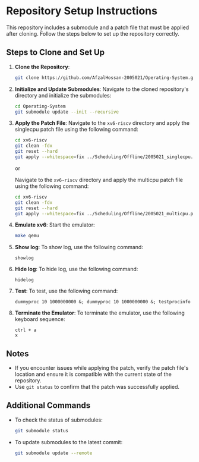 # Repository Setup Instructions

This repository includes a submodule and a patch file that must be applied after cloning. Follow the steps below to set up the repository correctly.

## Steps to Clone and Set Up

1. **Clone the Repository**:
   ```bash
   git clone https://github.com/AfzalHossan-2005021/Operating-System.git
   ```

2. **Initialize and Update Submodules**:
   Navigate to the cloned repository's directory and initialize the submodules:
   ```bash
   cd Operating-System
   git submodule update --init --recursive
   ```

3. **Apply the Patch File**:
   Navigate to the `xv6-riscv` directory and apply the singlecpu patch file using the following command:
   ```bash
   cd xv6-riscv
   git clean -fdx
   git reset --hard
   git apply --whitespace=fix ../Scheduling/Offline/2005021_singlecpu.patch
   ```

   or

   Navigate to the `xv6-riscv` directory and apply the multicpu patch file using the following command:
   ```bash
   cd xv6-riscv
   git clean -fdx
   git reset --hard
   git apply --whitespace=fix ../Scheduling/Offline/2005021_multicpu.patch
   ```

4. **Emulate xv6**:
   Start the emulator:
   ```bash
   make qemu
   ```

5. **Show log**:
   To show log, use the following command:
   ```
   showlog
   ```

6. **Hide log**:
   To hide log, use the following command:
   ```
   hidelog
   ```

7. **Test**:
   To test, use the following command:
   ```
   dummyproc 10 1000000000 &; dummyproc 10 1000000000 &; testprocinfo
   ```

8. **Terminate the Emulator**:
   To terminate the emulator, use the following keyboard sequence:
   ```
   ctrl + a
   x
   ```

## Notes

- If you encounter issues while applying the patch, verify the patch file's location and ensure it is compatible with the current state of the repository.
- Use `git status` to confirm that the patch was successfully applied.

## Additional Commands

- To check the status of submodules:
  ```bash
  git submodule status
  ```
- To update submodules to the latest commit:
  ```bash
  git submodule update --remote
  ```
